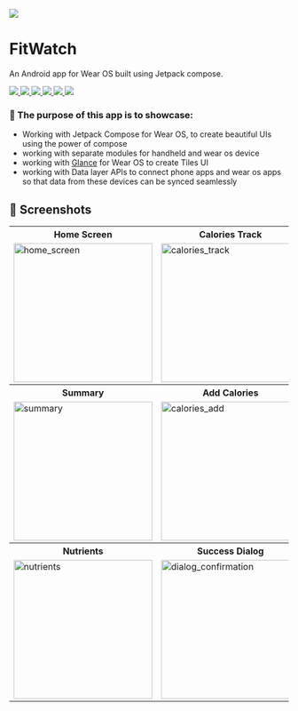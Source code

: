 ![](https://user-images.githubusercontent.com/111345322/198274290-fcc10a4b-8f57-492a-8bbb-7c06d53d8c5f.png)

# FitWatch

An Android app for Wear OS built using Jetpack compose.

<p align="left">
      <a href = "https://developer.android.com/jetpack/androidx/versions/all-channel#february_23_2022">
        <img src = "https://img.shields.io/badge/Jetpack%20Compose-1.2.1-blue.svg?color=blue&style=for-the-badge" />
      </a>
      <a href="https://kotlinlang.org/docs/releases.html">
        <img src="https://img.shields.io/badge/Kotlin-1.7.0-blue.svg?color=blue&style=for-the-badge"/>
      </a>
      <a href = "https://github.com/anmolsahi-mm/My-Fitness-Pal-Clone/stargazers">
        <img src="https://img.shields.io/github/stars/anmolsahi-mm/My-Fitness-Pal-Clone?color=green&style=for-the-badge" />
      </a>
      <a href = "https://github.com/anmolsahi-mm/My-Fitness-Pal-Clone/network/members">
          <img src="https://img.shields.io/github/forks/anmolsahi-mm/My-Fitness-Pal-Clone?color=green&style=for-the-badge" />
      </a>
      <a href = "https://github.com/anmolsahi-mm/My-Fitness-Pal-Clone/watchers">
          <img src="https://img.shields.io/github/watchers/anmolsahi-mm/My-Fitness-Pal-Clone?color=yellowgreen&style=for-the-badge" />
      </a>
      <a href = "https://github.com/anmolsahi-mm/My-Fitness-Pal-Clone/issues">
          <img src="https://img.shields.io/github/issues/anmolsahi-mm/My-Fitness-Pal-Clone?color=orange&style=for-the-badge" />
      </a>
  </p>

### 🏁 The purpose of this app is to showcase:

- Working with Jetpack Compose for Wear OS, to create beautiful UIs using the power of compose
- working with separate modules for handheld and wear os device
- working
  with [Glance](https://developer.android.com/jetpack/androidx/releases/glance)
  for Wear OS to create Tiles UI
- working with Data layer APIs to connect phone apps and wear os apps so that data from these
  devices can be synced seamlessly

## 📸 Screenshots

<table style="width:100%">
  <tr>
    <th>Home Screen</th>
        <th>Calories Track</th>
            <th>Add Water</th>

  </tr>
  <tr>
    <td><img src = "https://user-images.githubusercontent.com/111345322/196186237-13d51718-9db3-475d-8a5c-43bacb9ae1d6.gif" alt="home_screen" height = 250 /></td> 
    <td><img width="250" alt="calories_track" src="https://user-images.githubusercontent.com/111345322/196179357-bb760e38-cff3-4e4c-99aa-048e52503215.png" /> </td>
    <td><img width="250" alt="water_Add" src="https://user-images.githubusercontent.com/111345322/196179402-fccb4334-5295-4814-a918-075c6106df32.png" /></td> 
    </tr>
  <tr>
     <th>Summary</th>
    <th>Add Calories</th>
        <th>Meals</th>

  </tr>
  <tr>
        <td><img width="250" alt="summary" src="https://user-images.githubusercontent.com/111345322/196330652-020ce51c-f354-4bae-b4bf-f7e62884aeb2.png" /></td>
  <td><img width="250" alt="calories_add" src="https://user-images.githubusercontent.com/111345322/196179426-25a266fb-4e96-4734-a1a1-69caf032b25f.png"></td>     <td><img width="250" alt="meals" src="https://user-images.githubusercontent.com/111345322/196179460-61b0626b-6efb-48e4-9ffb-d2d6f64d5cd8.png"></td>     
  </tr>
  <tr>
            <th>Nutrients</th>
                <th>Success Dialog</th>
                <th>Tile UI</th>

  </tr>
  <tr>
       <td><img width="250" alt="nutrients" src="https://user-images.githubusercontent.com/111345322/196328056-6df0b05f-d55e-410a-bc78-7fe2d8869608.gif"></td>     <td><img width="250" alt="dialog_confirmation" src="https://user-images.githubusercontent.com/111345322/196179475-ac41ba1e-5dd6-4d43-89e6-5687b4119f4e.png"></td>     <td><img width="250" alt="Screenshot 2022-10-24 at 5 06 06 PM" src="https://user-images.githubusercontent.com/111345322/197517405-d91cacfe-a6d2-40fd-830e-73f37718aafb.png"></td>
  </tr>

